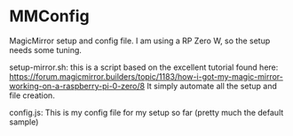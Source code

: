 # MMConfig
MagicMirror setup and config file. I am using a RP Zero W, so the setup needs some tuning.

setup-mirror.sh: this is a script based on the excellent tutorial found here: https://forum.magicmirror.builders/topic/1183/how-i-got-my-magic-mirror-working-on-a-raspberry-pi-0-zero/8
It simply automate all the setup and file creation.

config.js: This is my config file for my setup so far (pretty much the default sample)
